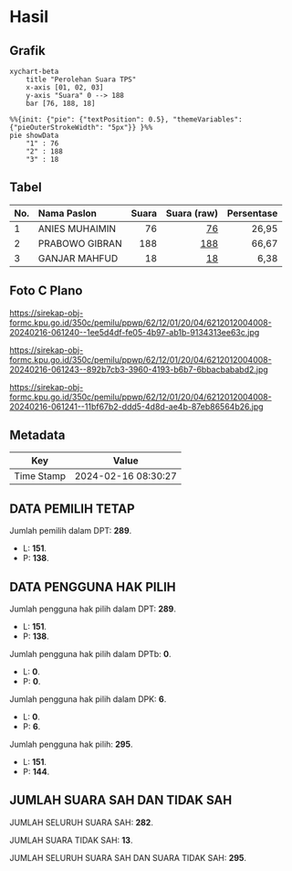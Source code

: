 # Hasil

## Grafik

```mermaid
xychart-beta
    title "Perolehan Suara TPS"
    x-axis [01, 02, 03]
    y-axis "Suara" 0 --> 188
    bar [76, 188, 18]
```

```mermaid
%%{init: {"pie": {"textPosition": 0.5}, "themeVariables": {"pieOuterStrokeWidth": "5px"}} }%%
pie showData
    "1" : 76
    "2" : 188
    "3" : 18
```

## Tabel

| No. | Nama Paslon    | Suara | Suara (raw) | Persentase |
|:--- |:-------------- | -----:| -----------:| ----------:|
| 1   | ANIES MUHAIMIN | 76    | [76][p-1]   | 26,95      |
| 2   | PRABOWO GIBRAN | 188   | [188][p-2]  | 66,67      |
| 3   | GANJAR MAHFUD  | 18    | [18][p-3]   | 6,38       |


[p-1]: https://github.com/gigit-pemilu/pemilu-2024-62-kalimantan-tengah/blob/main/pilpres/hitung-suara/sub/62-kalimantan-tengah/sub/12-murung-raya/sub/01-murung/sub/2004-mangkahui/sub/008-tps/sub/paslon-1.txt
[p-2]: https://github.com/gigit-pemilu/pemilu-2024-62-kalimantan-tengah/blob/main/pilpres/hitung-suara/sub/62-kalimantan-tengah/sub/12-murung-raya/sub/01-murung/sub/2004-mangkahui/sub/008-tps/sub/paslon-2.txt
[p-3]: https://github.com/gigit-pemilu/pemilu-2024-62-kalimantan-tengah/blob/main/pilpres/hitung-suara/sub/62-kalimantan-tengah/sub/12-murung-raya/sub/01-murung/sub/2004-mangkahui/sub/008-tps/sub/paslon-3.txt

## Foto C Plano

https://sirekap-obj-formc.kpu.go.id/350c/pemilu/ppwp/62/12/01/20/04/6212012004008-20240216-061240--1ee5d4df-fe05-4b97-ab1b-9134313ee63c.jpg

https://sirekap-obj-formc.kpu.go.id/350c/pemilu/ppwp/62/12/01/20/04/6212012004008-20240216-061243--892b7cb3-3960-4193-b6b7-6bbacbababd2.jpg

https://sirekap-obj-formc.kpu.go.id/350c/pemilu/ppwp/62/12/01/20/04/6212012004008-20240216-061241--11bf67b2-ddd5-4d8d-ae4b-87eb86564b26.jpg


## Metadata

| Key        | Value               |
| ---------- | ------------------- |
| Time Stamp | 2024-02-16 08:30:27 |


## DATA PEMILIH TETAP

Jumlah pemilih dalam DPT: **289**.
 * L: **151**.
 * P: **138**.

## DATA PENGGUNA HAK PILIH

Jumlah pengguna hak pilih dalam DPT: **289**.
 * L: **151**.
 * P: **138**.

Jumlah pengguna hak pilih dalam DPTb: **0**.
 * L: **0**.
 * P: **0**.

Jumlah pengguna hak pilih dalam DPK: **6**.
 * L: **0**.
 * P: **6**.

Jumlah pengguna hak pilih: **295**.
 * L: **151**.
 * P: **144**.

## JUMLAH SUARA SAH DAN TIDAK SAH

JUMLAH SELURUH SUARA SAH: **282**.

JUMLAH SUARA TIDAK SAH: **13**.

JUMLAH SELURUH SUARA SAH DAN SUARA TIDAK SAH: **295**.


